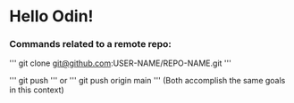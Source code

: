 # Hello Odin!

### Commands related to a remote repo:
'''
git clone git@github.com:USER-NAME/REPO-NAME.git
'''

'''
git push ''' or ''' git push origin main ''' (Both accomplish the same goals in this context)